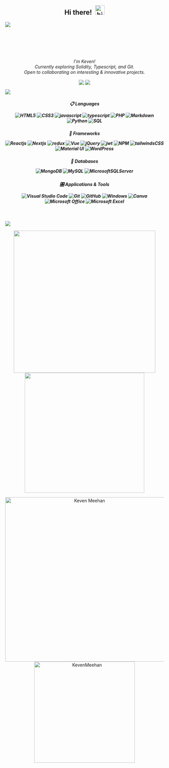 <h2 align="center">Hi there!<img src="https://raw.githubusercontent.com/iampavangandhi/iampavangandhi/master/gifs/Hi.gif" alt="hi" style="width: 30px;margin-left: 10px;"></h2>

<img align="left" src="https://i.seadn.io/gcs/files/e77bd4a8bf23416f1018f6773e9d1d1e.png?auto=format&dpr=1&w=350">

<br><br><br><br><br><br>
<p align="center">
  <em> I'm Keven!</em> <br>
    <em>Currently exploring Solidity, Typescript, and Git.</em> <br>
      <em>Open to collaborating on interesting & innovative projects.</em> <br>
</p>

<p align="center"
<a href="https://linkedin.com/in/kevenm"><img align ="center" src="https://img.shields.io/badge/LinkedIn-0077B5?style=for-the-badge&logo=linkedin&logoColor=white"></a>
<a href="https://twitter.com/kevstrip"><img align ="center" src="https://img.shields.io/badge/Twitter-1DA1F2?style=for-the-badge&logo=twitter&logoColor=white"></a>
  </p>
  
  
<img src="https://user-images.githubusercontent.com/73097560/115834477-dbab4500-a447-11eb-908a-139a6edaec5c.gif"></a>
  
<h5 align="center">
    
📋 Languages <br>
    
![HTML5](https://img.shields.io/badge/html5-%23E34F26.svg?style=for-the-badge&logo=html5&logoColor=white)
![CSS3](https://img.shields.io/badge/css3-%231572B6.svg?style=for-the-badge&logo=css3&logoColor=white)
![javascript](https://img.shields.io/badge/javascript%20-%23323330.svg?&style=for-the-badge&logo=javascript&logoColor=%23F7DF1E)
![typescript](https://img.shields.io/badge/TypeScript-007ACC?style=for-the-badge&logo=typescript&logoColor=white)
![PHP](https://img.shields.io/badge/php-%23777BB4.svg?style=for-the-badge&logo=php&logoColor=white)
![Markdown](https://img.shields.io/badge/markdown-%23000000.svg?style=for-the-badge&logo=markdown&logoColor=white)
![Python](https://img.shields.io/badge/-Python-orange?style=for-the-badge&logo=python&logoColor=white)
![SQL](https://img.shields.io/badge/-SQL-blue?style=for-the-badge&logo=sql&logoColor=white)
</h4>
   
<h5 align="center">

🎨 Frameworks <br>
  
![Reactjs](https://img.shields.io/badge/react%20-%2320232a.svg?&style=for-the-badge&logo=react&logoColor=%2361DAFB)
![Nextjs](https://img.shields.io/badge/next.js-000000?style=for-the-badge&logo=nextdotjs&logoColor=white)
![redux](https://img.shields.io/badge/Redux-593D88?style=for-the-badge&logo=redux&logoColor=white)
![Vue](https://img.shields.io/badge/Vue.js-35495E?style=for-the-badge&logo=vuedotjs&logoColor=4FC08D)
![jQuery](https://img.shields.io/badge/jQuery-0769AD?style=for-the-badge&logo=jquery&logoColor=white)
![jwt](https://img.shields.io/badge/JWT-000000?style=for-the-badge&logo=JSON%20web%20tokens&logoColor=white)
![NPM](https://img.shields.io/badge/npm-CB3837?style=for-the-badge&logo=npm&logoColor=white)
![tailwindsCSS](https://img.shields.io/badge/Tailwind_CSS-38B2AC?style=for-the-badge&logo=tailwind-css&logoColor=white)
![Material UI](https://img.shields.io/badge/Material%20UI-007FFF?style=for-the-badge&logo=mui&logoColor=white)
![WordPress](https://img.shields.io/badge/WordPress-%23117AC9.svg?style=for-the-badge&logo=WordPress&logoColor=white)
  </h5>
  
<h5 align="center">

💾 Databases <br>
  
![MongoDB](https://img.shields.io/badge/MongoDB-%234ea94b.svg?&style=for-the-badge&logo=mongodb&logoColor=white)
  ![MySQL](https://img.shields.io/badge/MySQL-00000F?style=for-the-badge&logo=mysql&logoColor=white)
  ![MicrosoftSQLServer](https://img.shields.io/badge/Microsoft%20SQL%20Sever-CC2927?style=for-the-badge&logo=microsoft%20sql%20server&logoColor=white)
  </h5>

<h5 align="center">

🎛️ Applications & Tools <br>
  
![Visual Studio Code](https://img.shields.io/badge/Visual%20Studio%20Code-0078d7.svg?style=for-the-badge&logo=visual-studio-code&logoColor=white)
![Git](https://img.shields.io/badge/git-%23F05033.svg?style=for-the-badge&logo=git&logoColor=white)
![GitHub](https://img.shields.io/badge/github-%23121011.svg?style=for-the-badge&logo=github&logoColor=white)
![Windows](https://img.shields.io/badge/Windows-0078D6?style=for-the-badge&logo=windows&logoColor=white)
![Canva](https://img.shields.io/badge/Canva-%2300C4CC.svg?style=for-the-badge&logo=Canva&logoColor=white) 
![Microsoft Office](https://img.shields.io/badge/Microsoft_Office-D83B01?style=for-the-badge&logo=microsoft-office&logoColor=white)
![Microsoft Excel](https://img.shields.io/badge/Microsoft_Excel-217346?style=for-the-badge&logo=microsoft-excel&logoColor=white)
</h4>

<br> 

<img src="https://user-images.githubusercontent.com/73097560/115834477-dbab4500-a447-11eb-908a-139a6edaec5c.gif"></a>


<p align="center">
<a href="https://github.com/mister-kev/">
  <img align="center" src="https://github-readme-stats.vercel.app/api?username=mister-kev&include_all_commits=true&count_private=true&show_icons=true&line_height=20&title_color=7A7ADB&icon_color=2234AE&text_color=D3D3D3&bg_color=0,000000,130F40" width="450"/>
</a>
 
<a href="https://github.com/mister-kev">
  <img align="center" src="https://github-readme-streak-stats.herokuapp.com/?user=mister-kev&theme=blueberry" width="380"/>
</a>
</p>

<p align="center">
    <a href="https://github.com/mister-kev"><img src="https://github-profile-summary-cards.vercel.app/api/cards/profile-details?username=mister-kev&theme=tokyonight&hide_border=true"  width="520" alt="Keven Meehan"/></a>
<a href="https://github.com/mister-kev"><img src="https://github-readme-stats.vercel.app/api/top-langs?username=mister-kev&show_icons=true&locale=en&layout=compact&theme=tokyonight" width="320"  alt="KevenMeehan"/></a>
</p>
